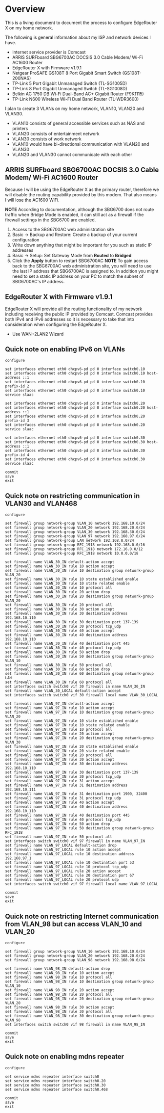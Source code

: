 # Overview
This is a living document to document the process to configure EdgeRouter X on my home network.

The following is general information about my ISP and network devices I have.
* Internet service provider is Comcast
* ARRIS SURFboard SBG6700AC DOCSIS 3.0 Cable Modem/ Wi-Fi AC1600 Router
* EdgeRouter X with Firmware v1.9.1
* Netgear ProSAFE GS108T 8 Port Gigabit Smart Switch (GS108T-200NAS)
* TP-Link 5 Port Gigabit Unmanaged Switch (TL-SG1005D)
* TP-Link 8 Port Gigabit Unmanaged Switch (TL-SG1008D)
* Belkin AC 1750 DB Wi-Fi Dual-Band AC+ Gigabit Router (F9K1115)
* TP-Link N600 Wireless Wi-Fi Dual Band Router (TL-WDR3600)

I plan to create 3 VLANs on my home network, VLAN10, VLAN20 and VLAN30.
* VLAN10 consists of general accessible services such as NAS and printers
* VLAN20 consists of entertainment network
* VLAN30 consists of work network
* VLAN10 would have bi-directional communication with VLAN20 and VLAN30
* VLAN20 and VLAN30 cannot communicate with each other

## ARRIS SURFboard SBG6700AC DOCSIS 3.0 Cable Modem/ Wi-Fi AC1600 Router
Because I will be using the EdgeRouter X as the primary router, therefore we will disable the routing capability provided by this modem.  That also means I will lose the AC1600 WiFi.

**NOTE** According to documentation, although the SBG6700 does not route traffic when Bridge Mode is enabled, it can still act as a firewall if the firewall settings in the SBG6700 are enabled.

1. Access to the SBG6700AC web administration site
1. Basic -> Backup and Restore: Create a backup of your current configuration
1. Write down anything that might be important for you such as static IP addresses
1. Basic -> Setup: Set Gateway Mode from **Routed** to **Bridged**
1. Click the **Apply** button to restart SBG6700AC
**NOTE** To gain access back to the SBG6700AC web administration site, you will need to use the last IP address that SBG6700AC is assigned to.  In addition you might need to set a static IP address on your PC to match the subnet of SBG6700AC's IP address.

## EdgeRouter X with Firmware v1.9.1
EdgeRouter X will provide all the routing functionality of my network including receiving the public IP provided by Comcast.  Comcast provides both IPv4 and IPv6 addresses so it is necessary to take that into consideration when configuring the EdgeRouter X.

* Use WAN+2LAN2 Wizard

## Quick note on enabling IPv6 on VLANs
```
configure

set interfaces ethernet eth0 dhcpv6-pd pd 0 interface switch0.10
set interfaces ethernet eth0 dhcpv6-pd pd 0 interface switch0.10 host-address ::1
set interfaces ethernet eth0 dhcpv6-pd pd 0 interface switch0.10 prefix-id 2
set interfaces ethernet eth0 dhcpv6-pd pd 0 interface switch0.10 service slaac

set interfaces ethernet eth0 dhcpv6-pd pd 0 interface switch0.20
set interfaces ethernet eth0 dhcpv6-pd pd 0 interface switch0.20 host-address ::1
set interfaces ethernet eth0 dhcpv6-pd pd 0 interface switch0.20 prefix-id 3
set interfaces ethernet eth0 dhcpv6-pd pd 0 interface switch0.20 service slaac

set interfaces ethernet eth0 dhcpv6-pd pd 0 interface switch0.30
set interfaces ethernet eth0 dhcpv6-pd pd 0 interface switch0.30 host-address ::1
set interfaces ethernet eth0 dhcpv6-pd pd 0 interface switch0.30 prefix-id 4
set interfaces ethernet eth0 dhcpv6-pd pd 0 interface switch0.30 service slaac

commit
save
exit
```
## Quick note on restricting communication in VLAN30 and VLAN468
```
configure

set firewall group network-group VLAN_10 network 192.168.10.0/24
set firewall group network-group VLAN_20 network 192.168.20.0/24
set firewall group network-group VLAN_30 network 192.168.30.0/24
set firewall group network-group VLAN_97 network 192.168.97.0/24
set firewall group network-group LAN network 192.168.8.0/24
set firewall group network-group RFC_1918 network 192.168.0.0/16
set firewall group network-group RFC_1918 network 172.16.0.0/12
set firewall group network-group RFC_1918 network 10.0.0.0/18

set firewall name VLAN_30_IN default-action accept
set firewall name VLAN_30_IN rule 10 action accept
set firewall name VLAN_30_IN rule 10 destination group network-group VLAN_20
set firewall name VLAN_30_IN rule 10 state established enable
set firewall name VLAN_30_IN rule 10 state related enable
set firewall name VLAN_30_IN rule 10 protocol all
set firewall name VLAN_30_IN rule 20 action drop
set firewall name VLAN_30_IN rule 20 destination group network-group VLAN_20
set firewall name VLAN_30_IN rule 20 protocol all
set firewall name VLAN_30_IN rule 30 action accept
set firewall name VLAN_30_IN rule 30 destination address 192.168.10.110
set firewall name VLAN_30_IN rule 30 destination port 137-139
set firewall name VLAN_30_IN rule 30 protocol tcp_udp
set firewall name VLAN_30_IN rule 40 action accept
set firewall name VLAN_30_IN rule 40 destination address 192.168.10.110
set firewall name VLAN_30_IN rule 40 destination port 445
set firewall name VLAN_30_IN rule 40 protocol tcp_udp
set firewall name VLAN_30_IN rule 50 action drop
set firewall name VLAN_30_IN rule 50 destination group network-group VLAN_10
set firewall name VLAN_30_IN rule 50 protocol all
set firewall name VLAN_30_IN rule 60 action drop
set firewall name VLAN_30_IN rule 60 destination group network-group LAN
set firewall name VLAN_30_IN rule 60 protocol all
set interfaces switch switch0 vif 30 firewall in name VLAN_30_IN
set firewall name VLAN_30_LOCAL default-action accept
set interfaces switch switch0 vif 30 firewall local name VLAN_30_LOCAL

set firewall name VLAN_97_IN default-action accept
set firewall name VLAN_97_IN rule 10 action accept
set firewall name VLAN_97_IN rule 10 destination group network-group VLAN_20
set firewall name VLAN_97_IN rule 10 state established enable
set firewall name VLAN_97_IN rule 10 state related enable
set firewall name VLAN_97_IN rule 10 protocol all
set firewall name VLAN_97_IN rule 20 action accept
set firewall name VLAN_97_IN rule 20 destination group network-group VLAN_30
set firewall name VLAN_97_IN rule 20 state established enable
set firewall name VLAN_97_IN rule 20 state related enable
set firewall name VLAN_97_IN rule 20 protocol all
set firewall name VLAN_97_IN rule 30 action accept
set firewall name VLAN_97_IN rule 30 destination address 192.168.10.110
set firewall name VLAN_97_IN rule 30 destination port 137-139
set firewall name VLAN_97_IN rule 30 protocol tcp_udp
set firewall name VLAN_97_IN rule 31 action accept
set firewall name VLAN_97_IN rule 31 destination address 192.168.10.111
set firewall name VLAN_97_IN rule 31 destination port 1900, 32400
set firewall name VLAN_97_IN rule 31 protocol tcp_udp
set firewall name VLAN_97_IN rule 40 action accept
set firewall name VLAN_97_IN rule 40 destination address 192.168.10.110
set firewall name VLAN_97_IN rule 40 destination port 445
set firewall name VLAN_97_IN rule 40 protocol tcp_udp
set firewall name VLAN_97_IN rule 50 action drop
set firewall name VLAN_97_IN rule 50 destination group network-group RFC_1918
set firewall name VLAN_97_IN rule 50 protocol all
set interfaces switch switch0 vif 97 firewall in name VLAN_97_IN
set firewall name VLAN_97_LOCAL default-action drop
set firewall name VLAN_97_LOCAL rule 10 action accept
set firewall name VLAN_97_LOCAL rule 10 destination address 192.168.97.1
set firewall name VLAN_97_LOCAL rule 10 destination port 53
set firewall name VLAN_97_LOCAL rule 10 protocol tcp_udp
set firewall name VLAN_97_LOCAL rule 20 action accept
set firewall name VLAN_97_LOCAL rule 20 destination port 67
set firewall name VLAN_97_LOCAL rule 20 protocol udp
set interfaces switch switch0 vif 97 firewall local name VLAN_97_LOCAL

commit
save
exit
```
## Quick note on restricting Internet communication from VLAN_98 but can access VLAN_10 and VLAN_20
```
configure

set firewall group network-group VLAN_10 network 192.168.10.0/24
set firewall group network-group VLAN_20 network 192.168.20.0/24
set firewall group network-group VLAN_98 network 192.168.98.0/24

set firewall name VLAN_98_IN default-action drop
set firewall name VLAN_98_IN rule 10 action accept
set firewall name VLAN_98_IN rule 10 protocol all
set firewall name VLAN_98_IN rule 10 destination group network-group VLAN_10
set firewall name VLAN_98_IN rule 20 action accept
set firewall name VLAN_98_IN rule 20 protocol all
set firewall name VLAN_98_IN rule 20 destination group network-group VLAN_20
set firewall name VLAN_98_IN rule 30 action accept
set firewall name VLAN_98_IN rule 30 protocol all
set firewall name VLAN_98_IN rule 30 destination group network-group VLAN_98
set interfaces switch switch0 vif 98 firewall in name VLAN_98_IN

commit
save
exit
```
## Quick note on enabling mdns repeater
```
configure

set service mdns repeater interface switch0
set service mdns repeater interface switch0.20
set service mdns repeater interface switch0.30
set service mdns repeater interface switch0.468

commit
save
exit
```
